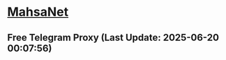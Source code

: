 
# [MahsaNet](https://t.me/mahsa_net)
## Free Telegram Proxy (Last Update: 2025-06-20 00:07:56)

    